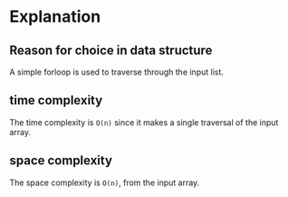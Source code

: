 # Explanation

## Reason for choice in data structure

A simple forloop is used to traverse through the input list.

## time complexity

The time complexity is `O(n)` since it makes a single traversal of the input array.

## space complexity

The space complexity is `O(n)`, from the input array.